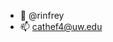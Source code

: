 - 👋 @rinfrey
- 📫 cathef4@uw.edu

<!---
rinfrey/rinfrey is a ✨ special ✨ repository because its `README.md` (this file) appears on your GitHub profile.
You can click the Preview link to take a look at your changes.
--->
